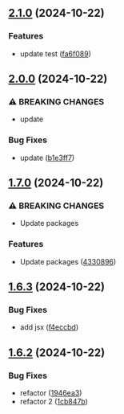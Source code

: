 ## [2.1.0](https://github.com/abdolian/abdolian-test-02/compare/v2.0.0...v2.1.0) (2024-10-22)

### Features

* update test ([fa6f089](https://github.com/abdolian/abdolian-test-02/commit/fa6f089ecf999df137a77bfbe2b627d3e498d5de))

## [2.0.0](https://github.com/abdolian/abdolian-test-02/compare/v1.7.0...v2.0.0) (2024-10-22)

### ⚠ BREAKING CHANGES

* update

### Bug Fixes

* update ([b1e3ff7](https://github.com/abdolian/abdolian-test-02/commit/b1e3ff7ce95beba798a884e531357603421b93d5))

## [1.7.0](https://github.com/abdolian/abdolian-test-02/compare/v1.6.3...v1.7.0) (2024-10-22)

### ⚠ BREAKING CHANGES

* Update packages

### Features

* Update packages ([4330896](https://github.com/abdolian/abdolian-test-02/commit/4330896ecd33bda90b3c2aec740ff233e3ccf338))

## [1.6.3](https://github.com/abdolian/abdolian-test-02/compare/v1.6.2...v1.6.3) (2024-10-22)


### Bug Fixes

* add jsx ([f4eccbd](https://github.com/abdolian/abdolian-test-02/commit/f4eccbd31a95fc72ad7ff6ecf6a9b935c28a880d))

## [1.6.2](https://github.com/abdolian/abdolian-test-02/compare/v1.6.1...v1.6.2) (2024-10-22)


### Bug Fixes

* refactor ([1946ea3](https://github.com/abdolian/abdolian-test-02/commit/1946ea38e477d58fec441abfe841b12e1978f0f5))
* refactor 2 ([1cb847b](https://github.com/abdolian/abdolian-test-02/commit/1cb847be989042bd64c930420e228c2ab04b8af1))
